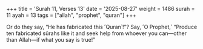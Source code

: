 +++
title = 'Surah 11, Verses 13'
date = '2025-08-27'
weight = 1486
surah = 11
ayah = 13
tags = ["allah", "prophet", "quran"]
+++

Or do they say, “He has fabricated this ˹Quran˺!”? Say, ˹O Prophet,˺ “Produce ten fabricated sûrahs like it and seek help from whoever you can—other than Allah—if what you say is true!”